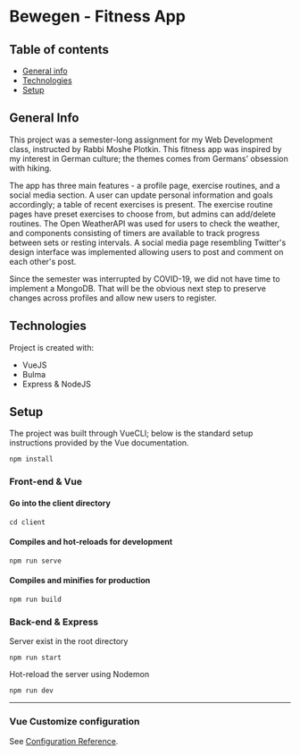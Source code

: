 # Bewegen - Fitness App

## Table of contents
* [General info](#general-info)
* [Technologies](#technologies)
* [Setup](#setup)

## General Info
This project was a semester-long assignment for my Web Development class, instructed by Rabbi Moshe Plotkin.
This fitness app was inspired by my interest in German culture; the themes comes from Germans' obsession with hiking.

The app has three main features - a profile page, exercise routines, and a social media section.
A user can update personal information and goals accordingly; a table of recent exercises is present.
The exercise routine pages have preset exercises to choose from, but admins can add/delete routines.
The Open WeatherAPI was used for users to check the weather, and components consisting of timers are available to track progress between sets or resting intervals.
A social media page resembling Twitter's design interface was implemented allowing users to post and comment on each other's post.

Since the semester was interrupted by COVID-19, we did not have time to implement a MongoDB.
That will be the obvious next step to preserve changes across profiles and allow new users to register.
	
## Technologies
Project is created with:
* VueJS
* Bulma
* Express & NodeJS
	
## Setup
The project was built through VueCLI; below is the standard setup instructions provided by the Vue documentation.
```
npm install
```
### Front-end & Vue

#### Go into the client directory
```
cd client
```
#### Compiles and hot-reloads for development
```
npm run serve
```
#### Compiles and minifies for production
```
npm run build
```
### Back-end & Express
Server exist in the root directory
```
npm run start
```
Hot-reload the server using Nodemon
```
npm run dev
```
---
### Vue Customize configuration
See [Configuration Reference](https://cli.vuejs.org/config/).